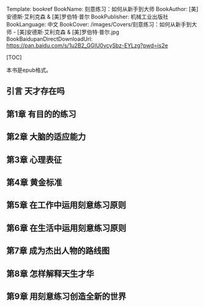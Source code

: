 Template: bookref
BookName: 刻意练习：如何从新手到大师
BookAuthor: [美]安德斯·艾利克森 & [美]罗伯特·普尔
BookPublisher: 机械工业出版社
BookLanguage: 中文
BookCover: /images/Covers/刻意练习：如何从新手到大师 - [美]安德斯·艾利克森 & [美]罗伯特·普尔.jpg
BookBaidupanDirectDownloadUrl: https://pan.baidu.com/s/1u2B2_GGlU0vcySbz-EYLzg?pwd=is2e



[TOC]

本书是epub格式。


## 引言 天才存在吗

## 第1章 有目的的练习

## 第2章 大脑的适应能力

## 第3章 心理表征

## 第4章 黄金标准

## 第5章 在工作中运用刻意练习原则

## 第6章 在生活中运用刻意练习原则

## 第7章 成为杰出人物的路线图

## 第8章 怎样解释天生才华

## 第9章 用刻意练习创造全新的世界
